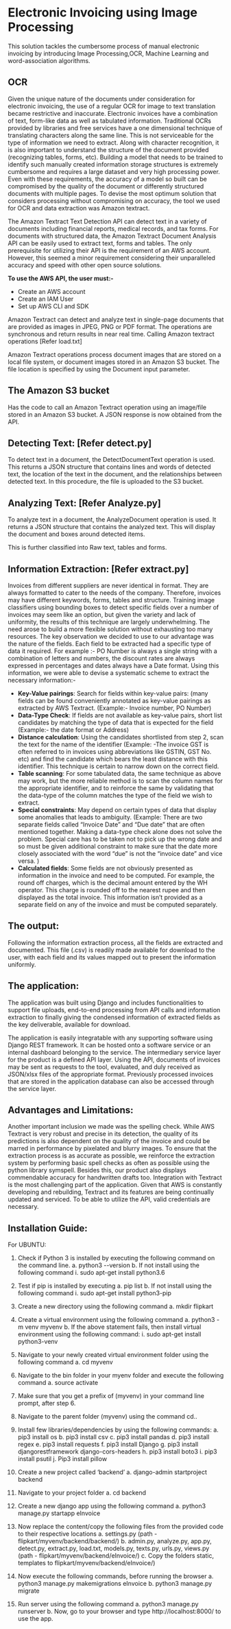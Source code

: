 # Electronic Invoicing using Image Processing 

This solution tackles the cumbersome process of manual electronic invoicing by introducing Image Processing,OCR, Machine Learning and word-association algorithms. 

## **OCR**

Given the unique nature of the documents under consideration for electronic invoicing, the use of a regular OCR for image to text translation became restrictive and inaccurate. Electronic invoices have a combination of text, form-like data as well as tabulated information. Traditional OCRs provided by libraries and free services have a one dimensional technique of translating characters along the same line.
This is not serviceable for the type of information we need to extract. Along with character recognition, it is also important to understand the structure of the document provided (recognizing tables, forms, etc). Building a model that needs to be trained to identify such manually created information storage structures is extremely cumbersome and requires a large dataset and very high processing power. Even with these requirements, the accuracy of a model so built can be compromised by the quality of the document or differently structured documents with multiple pages. To devise the most optimum solution that considers processing without compromising on accuracy, the tool we used for OCR and data extraction was Amazon textract.

The Amazon Textract Text Detection API can detect text in a variety of documents including financial reports, medical records, and tax forms. For documents with structured data, the Amazon Textract Document Analysis API can be easily used to extract text, forms and tables. The only prerequisite for utilizing their API is the requirement of an AWS account. However, this seemed a minor requirement considering their unparalleled accuracy and speed with other open source solutions. 

**To use the AWS API, the user must:-**
* Create an AWS account
* Create an IAM User
* Set up AWS CLI and SDK

Amazon Textract can detect and analyze text in single-page documents that are provided as images in JPEG, PNG or PDF format. The operations are synchronous and return results in near real time. 
Calling Amazon textract operations [Refer load.txt]

Amazon Textract operations process document images that are stored on a local file system, or document images stored in an Amazon S3 bucket. The file location is specified by using the Document input parameter. 

## **The Amazon S3 bucket**

Has the code to call an Amazon Textract operation using an image/file stored in an Amazon S3 bucket. A JSON response is now obtained from the API. 

## **Detecting Text: [Refer detect.py]**

To detect text in a document, the DetectDocumentText operation is used. This returns a JSON structure that contains lines and words of detected text, the location of the text in the document, and the relationships between detected text. In this procedure, the file is  uploaded to the S3 bucket.

## **Analyzing Text: [Refer Analyze.py]**

To analyze text in a document, the AnalyzeDocument operation is used. It returns a JSON structure that contains the analyzed text. This will display the document and boxes around detected items.

This is further classified into Raw text, tables and forms.

## **Information Extraction: [Refer extract.py]**
Invoices from different suppliers are never identical in format. They are always formatted to cater to the needs of the company. Therefore, invoices may have different keywords, forms, tables and structure. Training image classifiers using bounding boxes to detect specific fields over a number of invoices may seem like an option, but given the variety and lack of uniformity, the results of this technique are largely underwhelming.
The need arose to build a more flexible solution without exhausting too many resources. The key observation we decided to use to our advantage was the nature of the fields. Each field to be extracted had a specific type of data it required. 
For example :- PO Number is always a single string with a combination of letters and numbers, the discount rates are always expressed in percentages and dates always have a Date format. Using this information, we were able to devise a systematic scheme to extract the necessary information:-
* **Key-Value pairings**: Search for fields within key-value pairs: (many fields can be found conveniently annotated as key-value pairings as extracted by AWS Textract. (Example:- Invoice number, PO Number)
* **Data-Type Check**: If fields are not available as key-value pairs, short list candidates by matching the type of data that is expected for the field (Example:- the date format or Address)
* **Distance calculation**: Using the candidates shortlisted from step 2, scan the text for the name of the identifier (Example: -The invoice GST is often referred to in invoices using abbreviations like GSTIN, GST No. etc) and find the candidate which bears the least distance with this identifier. This technique is certain to narrow down on the correct field.
* **Table scanning**: For some tabulated data, the same technique as above may work, but the more reliable method is to scan the column names for the appropriate identifier, and to reinforce the same by validating that the data-type of the column matches the type of the field we wish to extract. 
* **Special constraints**: May depend on certain types of data that display some anomalies that leads to ambiguity. (Example: There are two separate fields called “Invoice Date” and “Due date” that are often mentioned together. Making a data-type check alone does not solve the problem. Special care has to be taken not to pick up the wrong date and so must be given additional constraint to make sure that the date more closely associated with the word “due” is not the “invoice date” and vice versa. )
* **Calculated fields**: Some fields are not obviously presented as information in the invoice and need to be computed. For example, the round off charges, which is the decimal amount entered by the WH operator. This charge is rounded off to the nearest rupee and then displayed as the total invoice. This information isn’t provided as a separate field on any of the invoice and must be computed separately. 

## **The output:**

Following the information extraction process, all the fields are extracted and documented. This file (.csv) is readily made available for download to the user, with each field and its values mapped out to present the information uniformly.

## **The application:**

The application was built using Django and includes functionalities to support file uploads, end-to-end processing from API calls and information extraction to finally giving the condensed information of extracted fields as the key deliverable, available for download. 

The application is easily integratable with any supporting software using Django REST framework. It can be hosted onto a software service or an internal dashboard belonging to the service. The intermediary service layer for the product is a defined API layer. Using the API, documents of invoices may be sent as requests to the tool, evaluated, and duly received as JSON/xlsx files of the appropriate format. Previously processed invoices that are stored in the application database can also be accessed through the service layer.

## **Advantages and Limitations:**

Another important inclusion we made was the spelling check. While AWS Textract is very robust and precise in its detection, the quality of its predictions is also dependent on the quality of the invoice and could be marred in performance by pixelated and blurry images. To ensure that the extraction process is as accurate as possible, we reinforce the extraction system by performing basic spell checks as often as possible using the python library symspell. Besides this, our product also displays commendable accuracy for handwritten drafts too. 
Integration with Textract is the most challenging part of the application. Given that AWS is constantly developing and rebuilding, Textract and its features are being continually updated and serviced. To be able to utilize the API, valid credentials are necessary.

## **Installation Guide:**

For UBUNTU:

1. Check if Python 3 is installed by executing the following command on the command line.
a. python3 --version
b. If not install using the following command
i. sudo apt-get install python3.6


2. Test if pip is installed by executing
a. pip list
b. If not install using the following command
i. sudo apt-get install python3-pip

3. Create a new directory using the following command
a. mkdir flipkart

4. Create a virtual environment using the following command
a. python3 -m venv myvenv
b. If the above statement fails, then install virtual environment using the following command:
i. sudo apt-get install python3-venv

5. Navigate to your newly created virtual environment folder using the following command
a. cd myvenv

6. Navigate to the bin folder in your myenv folder and execute the following command 
a. source activate

7. Make sure that you get a prefix of (myvenv) in your command line prompt, after step 6.

8. Navigate to the parent folder (myvenv) using the command cd..

9. Install few libraries/dependencies by using the following commands:
a. pip3 install os
b. pip3 install csv
c. pip3 install pandas
d. pip3 install regex
e. pip3 install requests
f. pip3 install Django
g. pip3 install djangorestframework django-cors-headers
h. pip3 install boto3
i. pip3 install psutil
j. Pip3 install pillow

10. Create a new project called ‘backend’
a. django-admin startproject backend

11. Navigate to your project folder
a. cd backend

12. Create a new django app using the following command
a. python3 manage.py startapp eInvoice

13. Now replace the content/copy the following files from the provided code to their respective locations
a. settings.py (path - flipkart/myvenv/backend/backend/)
b. admin.py, analyze.py, app.py, detect.py, extract.py, load.txt, models.py, texts.py, urls.py, views.py (path -  flipkart/myvenv/backend/eInvoice/)
c. Copy the folders static, templates to flipkart/myvenv/backend/eInvoice/)

14. Now execute the following commands, before running the browser
a. python3 manage.py makemigrations eInvoice
b. python3 manage.py migrate

15. Run server using the following command
a. python3 manage.py runserver
b. Now, go to your browser and type http://localhost:8000/ to use the app.
